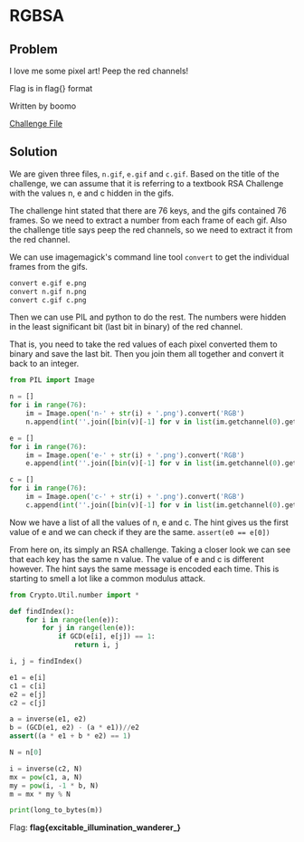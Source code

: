 # RGBSA

## Problem

I love me some pixel art! Peep the red channels!

Flag is in flag{} format

Written by boomo

[Challenge File](./files/gifs.zip)

## Solution

We are given three files, `n.gif`, `e.gif` and `c.gif`. Based on the title of the challenge, we can assume that it is referring to a textbook RSA Challenge with the values n, e and c hidden in the gifs. 

The challenge hint stated that there are 76 keys, and the gifs contained 76 frames. So we need to extract a number from each frame of each gif. Also the challenge title says peep the red channels, so we need to extract it from the red channel. 

We can use imagemagick's command line tool `convert` to get the individual frames from the gifs. 

```bash
convert e.gif e.png
convert n.gif n.png
convert c.gif c.png
```

Then we can use PIL and python to do the rest. The numbers were hidden in the least significant bit (last bit in binary) of the red channel. 

That is, you need to take the red values of each pixel converted them to binary and save the last bit. Then you join them all together and convert it back to an integer.

```python
from PIL import Image

n = []
for i in range(76):
    im = Image.open('n-' + str(i) + '.png').convert('RGB')
    n.append(int(''.join([bin(v)[-1] for v in list(im.getchannel(0).getdata())]), 2))

e = []
for i in range(76):
    im = Image.open('e-' + str(i) + '.png').convert('RGB')
    e.append(int(''.join([bin(v)[-1] for v in list(im.getchannel(0).getdata())]), 2))

c = []
for i in range(76):
    im = Image.open('c-' + str(i) + '.png').convert('RGB')
    c.append(int(''.join([bin(v)[-1] for v in list(im.getchannel(0).getdata())]), 2))
```

Now we have a list of all the values of n, e and c. The hint gives us the first value of e and we can check if they are the same. 
`assert(e0 == e[0])`

From here on, its simply an RSA challenge. Taking a closer look we can see that each key has the same n value. The value of e and c is different however. 
The hint says the same message is encoded each time. This is starting to smell a lot like a common modulus attack.

```python
from Crypto.Util.number import *

def findIndex():
	for i in range(len(e)):
		for j in range(len(e)):
			if GCD(e[i], e[j]) == 1:
				return i, j

i, j = findIndex()

e1 = e[i]
c1 = c[i]
e2 = e[j]
c2 = c[j]

a = inverse(e1, e2)
b = (GCD(e1, e2) - (a * e1))//e2
assert((a * e1 + b * e2) == 1)

N = n[0]

i = inverse(c2, N)
mx = pow(c1, a, N)
my = pow(i, -1 * b, N)
m = mx * my % N

print(long_to_bytes(m))
```

Flag: **flag{excitable_illumination_wanderer_}**
